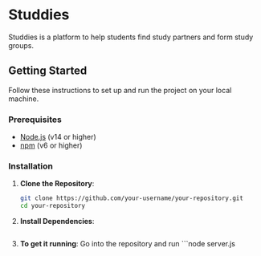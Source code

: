# Studdies

Studdies is a platform to help students find study partners and form study groups.

## Getting Started

Follow these instructions to set up and run the project on your local machine.

### Prerequisites

- [Node.js](https://nodejs.org/en/) (v14 or higher)
- [npm](https://www.npmjs.com/get-npm) (v6 or higher)

### Installation

1. **Clone the Repository**:
   ```bash
   git clone https://github.com/your-username/your-repository.git
   cd your-repository

2. **Install Dependencies**:
   ```npm install 

3. **To get it running**:
    Go into the repository and run ```node server.js